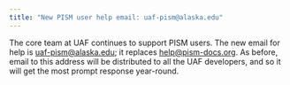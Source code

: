 ```yaml
---
title: "New PISM user help email: uaf-pism@alaska.edu"
---
```


The core team at UAF continues to support PISM users. The new email for
help is [uaf-pism@alaska.edu](uaf-pism@alaska.edu); it
replaces help@pism-docs.org. As before, email to this address will be
distributed to all the UAF developers, and so it will get the most
prompt response year-round.
